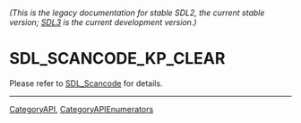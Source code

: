 ###### (This is the legacy documentation for stable SDL2, the current stable version; [SDL3](https://wiki.libsdl.org/SDL3/) is the current development version.)
# SDL_SCANCODE_KP_CLEAR

Please refer to [SDL_Scancode](SDL_Scancode) for details.

----
[CategoryAPI](CategoryAPI), [CategoryAPIEnumerators](CategoryAPIEnumerators)


